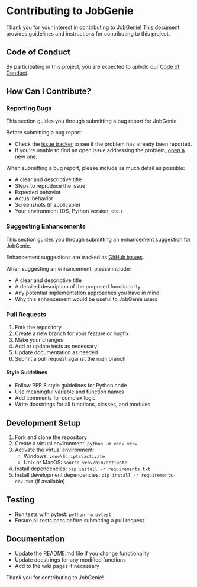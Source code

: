# Contributing to JobGenie

Thank you for your interest in contributing to JobGenie! This document provides guidelines and instructions for contributing to this project.

## Code of Conduct

By participating in this project, you are expected to uphold our [Code of Conduct](CODE_OF_CONDUCT.md).

## How Can I Contribute?

### Reporting Bugs

This section guides you through submitting a bug report for JobGenie.

Before submitting a bug report:
- Check the [issue tracker](https://github.com/yourusername/JobGenie/issues) to see if the problem has already been reported.
- If you're unable to find an open issue addressing the problem, [open a new one](https://github.com/yourusername/JobGenie/issues/new).

When submitting a bug report, please include as much detail as possible:
- A clear and descriptive title
- Steps to reproduce the issue
- Expected behavior
- Actual behavior
- Screenshots (if applicable)
- Your environment (OS, Python version, etc.)

### Suggesting Enhancements

This section guides you through submitting an enhancement suggestion for JobGenie.

Enhancement suggestions are tracked as [GitHub issues](https://github.com/yourusername/JobGenie/issues).

When suggesting an enhancement, please include:
- A clear and descriptive title
- A detailed description of the proposed functionality
- Any potential implementation approaches you have in mind
- Why this enhancement would be useful to JobGenie users

### Pull Requests

1. Fork the repository
2. Create a new branch for your feature or bugfix
3. Make your changes
4. Add or update tests as necessary
5. Update documentation as needed
6. Submit a pull request against the `main` branch

#### Style Guidelines

- Follow PEP 8 style guidelines for Python code
- Use meaningful variable and function names
- Add comments for complex logic
- Write docstrings for all functions, classes, and modules

## Development Setup

1. Fork and clone the repository
2. Create a virtual environment: `python -m venv venv`
3. Activate the virtual environment:
   - Windows: `venv\Scripts\activate`
   - Unix or MacOS: `source venv/bin/activate`
4. Install dependencies: `pip install -r requirements.txt`
5. Install development dependencies: `pip install -r requirements-dev.txt` (if available)

## Testing

- Run tests with pytest: `python -m pytest`
- Ensure all tests pass before submitting a pull request

## Documentation

- Update the README.md file if you change functionality
- Update docstrings for any modified functions
- Add to the wiki pages if necessary

Thank you for contributing to JobGenie! 